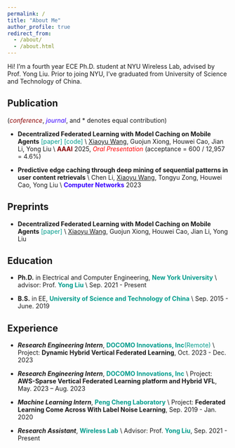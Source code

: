 ```yaml
---
permalink: /
title: "About Me"
author_profile: true
redirect_from: 
  - /about/
  - /about.html
---
```


Hi! I’m a fourth year ECE Ph.D. student at NYU Wireless Lab, advised by Prof. Yong Liu. Prior to joing NYU, I’ve graduated from University of Science and Technology of China.


Publication
------
(<span style="color:darkred">*conference*</span>, <span style="color: #3700FF">*journal*</span>, and * denotes equal contribution)
- **Decentralized Federated Learning with Model Caching on Mobile Agents**
<a href="https://arxiv.org/abs/2408.14001" style="color: #009B8B; text-decoration: none;">[paper]</a> <a href="https://github.com/ShawnXiaoyuWang/Cached-DFL" style="color: #009B8B; text-decoration: none;">[code]</a> \\
<u>Xiaoyu Wang</u>, Guojun Xiong, Houwei Cao, Jian Li, Yong Liu \\
<span style="color:darkred">**AAAI**</span> 2025, <span style="color:red">_Oral Presentation_</span> (acceptance = 600 / 12,957 = 4.6%)

- **Predictive edge caching through deep mining of sequential patterns in user content retrievals** \\
Chen Li, <u>Xiaoyu Wang</u>, Tongyu Zong, Houwei Cao, Yong Liu \\
<span style="color: #3700FF">**Computer Networks**</span> 2023

Preprints
------
- **Decentralized Federated Learning with Model Caching on Mobile Agents** 
<a href="https://arxiv.org/abs/2408.14001" style="color: #009B8B; text-decoration: none;">[paper]</a> \\
<u>Xiaoyu Wang</u>, Guojun Xiong, Houwei Cao, Jian Li, Yong Liu

Education
------
- **Ph.D.** in Electrical and Computer Engineering, <a href="https://engineering.nyu.edu/academics/departments/electrical-and-computer-engineering" style="color: #009B8B; text-decoration: none;">**New York University**</a> \\
advisor: Prof. <a href="https://wireless.engineering.nyu.edu/yong-liu/" style="color: #009B8B; text-decoration:none">**Yong Liu**</a> \\
Sep. 2021 - Present

- **B.S.** in EE, <a href="https://en.ustc.edu.cn/" style="color: #009B8B; text-decoration: none;">**University of Science and Technology of China**</a> \\
Sep. 2015 - June. 2019

Experience
------
* ***Research Engineering Intern***, <a href="https://www.docomoinnovations.com/" style="color: #009B8B; text-decoration: none;">**DOCOMO Innovations, Inc**(Remote)</a> \\
Project: **Dynamic Hybrid Vertical Federated Learning**</a>, Oct. 2023 - Dec. 2023

* ***Research Engineering Intern***, <a href="https://www.docomoinnovations.com/" style="color: #009B8B; text-decoration: none;">**DOCOMO Innovations, Inc**</a> \\
Project: **AWS-Sparse Vertical Federated Learning platform and Hybrid VFL**</a>, May. 2023 – Aug. 2023

* ***Machine Learning Intern***, <a href="https://data-starcloud.pcl.ac.cn/" style="color: #009B8B; text-decoration: none;">**Peng Cheng Laboratory**</a> \\
Project: **Federated Learning Come Across With Label Noise Learning**</a>, Sep. 2019 - Jan. 2020

* ***Research Assistant***, <a href="https://wireless.engineering.nyu.edu/" style="color: #009B8B; text-decoration: none;">**Wireless Lab**</a> \\
Advisor: Prof. <a href="https://wireless.engineering.nyu.edu/yong-liu/" style="color: #009B8B; text-decoration:none">**Yong Liu**</a>, Sep. 2021 - Present
